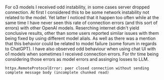 For o3 models I received odd instability, in some cases server dropped connection. At first I considered this to be some network instability not related to the model. Yet latter I noticed that it happen too often while at the same time I have never seen this rate of connection errors (and this sort of errors) with other OpenAI models. Reserching internet didn't yield conclusive results, other than some users reported similar issues with them being fixed by using different model alials. As well as there was a mention that this behavior could be related to model failure (some forum in regards to ChatGPT). I have also observed odd behaviour when using chat UI with o1 models when sometimes I received connection errors. For thr time being considering those errors as model errors and assinging losses to LLM.

```
httpx.RemoteProtocolError: peer closed connection without sending complete message body (incomplete chunked read)
```